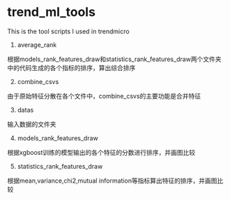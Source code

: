 # trend_ml_tools
This is the tool scripts I used in trendmicro

1. average_rank

根据models_rank_features_draw和statistics_rank_features_draw两个文件夹中的代码生成的各个指标的排序，算出综合排序

2. combine_csvs

由于原始特征分散在各个文件中，combine_csvs的主要功能是合并特征

3. datas

输入数据的文件夹

4. models_rank_features_draw

根据xgboost训练的模型输出的各个特征的分数进行排序，并画图比较

5. statistics_rank_features_draw

根据mean,variance,chi2,mutual information等指标算出特征的排序，并画图比较